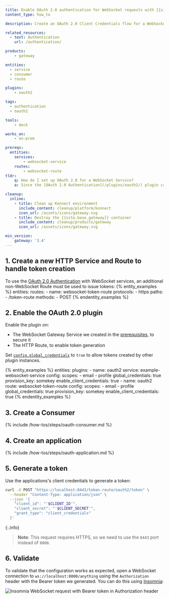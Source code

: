```yaml
---
title: Enable OAuth 2.0 authentication for WebSocket requests with {{site.base_gateway}}
content_type: how_to

description: Create an OAuth 2.0 Client Credentials flow for a WebSocket Gateway Service.

related_resources:
  - text: Authentication
    url: /authentication/

products:
    - gateway

entities: 
  - service
  - consumer
  - route

plugins:
    - oauth2

tags:
  - authentication
  - oauth2

tools:
    - deck

works_on:
    - on-prem

prereqs:
  entities:
    services:
        - websocket-service
    routes:
        - websocket-route
tldr:
    q: How do I set up OAuth 2.0 for a WebSocket Service?
    a: Since the [OAuth 2.0 Authentication](/plugins/oauth2/) plugin can't issue new tokens from a WebSocket Route, create a separate HTTP Service and Route to handle token generation. Enable the plugin on both the WebSocket Service and on the HTTP Route, and make sure to set `config.global_credentials` to `true`

cleanup:
  inline:
    - title: Clean up Konnect environment
      include_content: cleanup/platform/konnect
      icon_url: /assets/icons/gateway.svg
    - title: Destroy the {{site.base_gateway}} container
      include_content: cleanup/products/gateway
      icon_url: /assets/icons/gateway.svg

min_version:
    gateway: '3.4'
---
```


## 1. Create a new HTTP Service and Route to handle token creation

To use the [OAuth 2.0 Authentication](/plugins/oauth2/) with WebSocket services, an additional non-WebSocket Route must be used to issue tokens:
{% entity_examples %}
entities:
  routes:
    - name: websocket-token-route
      protocols:
        - https
      paths:
        - /token-route
      methods:
        - POST
{% endentity_examples %}

## 2. Enable the OAuth 2.0 plugin

Enable the plugin on:
* The WebSocket Gateway Service we created in the [prerequisites](#prerequisites), to secure it
* The HTTP Route, to enable token generation

Set [`config.global_credentials`](/plugins/oauth2/reference/#schema--config-global-credentials) to `true` to allow tokens created by other plugin instances.

{% entity_examples %}
entities:
  plugins:
    - name: oauth2
      service: example-websocket-service
      config:
        scopes:
          - email
          - profile
        global_credentials: true
        provision_key: somekey
        enable_client_credentials: true
    - name: oauth2
      route: websocket-token-route
      config:
        scopes:
          - email
          - profile
        global_credentials: true
        provision_key: somekey
        enable_client_credentials: true
{% endentity_examples %}

## 3. Create a Consumer

{% include /how-tos/steps/oauth-consumer.md %}

## 4. Create an application

{% include /how-tos/steps/oauth-application.md %}

## 5. Generate a token

Use the applications's client credentials to generate a token:
```sh
curl -X POST "https://localhost:8443/token-route/oauth2/token" \
  --header "Content-Type: application/json" \
  --json '{ 
    "client_id": "'$CLIENT_ID'", 
    "client_secret": "'$CLIENT_SECRET'", 
    "grant_type": "client_credentials" 
  }'
```

{:.info}
> **Note**: This request requires HTTPS, so we need to use the `8443` port instead of `8000`.

## 6. Validate

To validate that the configuration works as expected, open a WebSocket connection to `ws://localhost:8000/anything` using the `Authorization` header with the Bearer token we generated. You can do this using [Insomnia](/insomnia/requests/#how-do-i-create-requests-in-insomnia):

![Insomnia WebSocket request with Bearer token in Authorization header](/assets/images/insomnia/websocket-oauth.png)